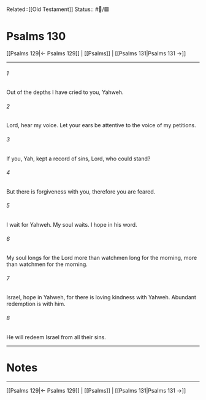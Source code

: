 Related::[[Old Testament]]
Status:: #📖/🟥
# Psalms 130

[[Psalms 129|← Psalms 129]] | [[Psalms]] | [[Psalms 131|Psalms 131 →]]
***



###### 1 
Out of the depths I have cried to you, Yahweh. 

###### 2 
Lord, hear my voice. Let your ears be attentive to the voice of my petitions. 

###### 3 
If you, Yah, kept a record of sins, Lord, who could stand? 

###### 4 
But there is forgiveness with you, therefore you are feared. 

###### 5 
I wait for Yahweh. My soul waits. I hope in his word. 

###### 6 
My soul longs for the Lord more than watchmen long for the morning, more than watchmen for the morning. 

###### 7 
Israel, hope in Yahweh, for there is loving kindness with Yahweh. Abundant redemption is with him. 

###### 8 
He will redeem Israel from all their sins.

---
# Notes


***
[[Psalms 129|← Psalms 129]] | [[Psalms]] | [[Psalms 131|Psalms 131 →]]
